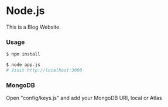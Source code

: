 # Node.js

This is a Blog Website.

### Usage

```sh
$ npm install
```

```sh
$ node app.js
# Visit http://localhost:3000
```

### MongoDB

Open "config/keys.js" and add your MongoDB URI, local or Atlas
